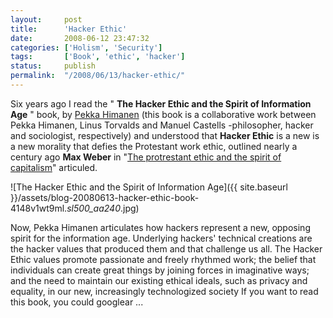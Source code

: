 ```yaml
---
layout:     post
title:      'Hacker Ethic'
date:       2008-06-12 23:47:32
categories: ['Holism', 'Security']
tags:       ['Book', 'ethic', 'hacker']
status:     publish 
permalink:  "/2008/06/13/hacker-ethic/"
---
```

Six years ago I read the " **The Hacker Ethic and the Spirit of Information Age** " book, by [Pekka Himanen](http://www.pekkahimanen.org "Pekka Himanen") (this book is a collaborative work between Pekka Himanen, Linus Torvalds and Manuel Castells -philosopher, hacker and sociologist, respectively) and understood that **Hacker Ethic** is a new is a new morality that defies the Protestant work ethic, outlined nearly a century ago **Max Weber** in "[The protrestant ethic and the spirit of capitalism](http://en.wikipedia.org/wiki/Protestant_work_ethic)" articuled.

![The Hacker Ethic and the Spirit of Information Age]({{ site.baseurl }}/assets/blog-20080613-hacker-ethic-book-4148v1wt9ml._sl500_aa240_.jpg)

<!-- more -->
Now, Pekka Himanen articulates how hackers represent a new, opposing spirit for the information age. Underlying hackers' technical creations are the hacker values that produced them and that challenge us all.
The Hacker Ethic values promote passionate and freely rhythmed work; the belief that individuals can create great things by joining forces in imaginative ways; and the need to maintain our existing ethical ideals, such as privacy and equality, in our new, increasingly technologized society
If you want to read this book, you could googlear ...

